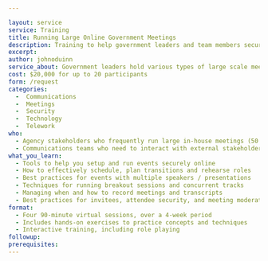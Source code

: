 ```yaml
---

layout: service
service: Training
title: Running Large Online Government Meetings
description: Training to help government leaders and team members securely and effectively run large participatory meetings online.
excerpt: 
author: johnoduinn
service_about: Government leaders hold various types of large scale meetings — from team communications and milestones to open “town-hall” style meetings with stakeholders or the public. Learn how to run these meetings online instead of in person, with consideration for security, technology, audience engagement, and logistics.
cost: $20,000 for up to 20 participants
form: /request
categories:
  -  Communications
  -  Meetings
  -  Security
  -  Technology
  -  Telework
who:
  - Agency stakeholders who frequently run large in-house meetings (50 - 300+ people)
  - Communications teams who need to interact with external stakeholders and general public
what_you_learn:
  - Tools to help you setup and run events securely online
  - How to effectively schedule, plan transitions and rehearse roles
  - Best practices for events with multiple speakers / presentations
  - Techniques for running breakout sessions and concurrent tracks
  - Managing when and how to record meetings and transcripts
  - Best practices for invitees, attendee security, and meeting moderation
format:
  - Four 90-minute virtual sessions, over a 4-week period
  - Includes hands-on exercises to practice concepts and techniques
  - Interactive training, including role playing
followup:
prerequisites: 
---
```

